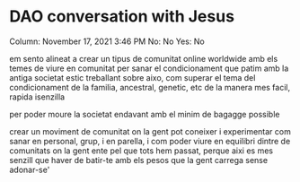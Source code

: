 # DAO conversation with Jesus

Column: November 17, 2021 3:46 PM
No: No
Yes: No

em sento alineat a crear un tipus de comunitat online worldwide amb els temes de viure en comunitat per sanar el condicionament que patim amb la antiga societat
estic treballant sobre aixo, com superar el tema del condicionament de la familia, ancestral, genetic, etc
de la manera mes facil, rapida isenzilla

per poder moure la societat endavant amb el minim de bagagge possible

crear un moviment de comunitat on la gent pot coneixer i experimentar com sanar en personal, grup, i en parella, i com poder viure en equilibri dintre de comunitats on la gent ente pel que tots hem passat, perque aixi es mes senzill que haver de batir-te amb els pesos que la gent carrega sense adonar-se'